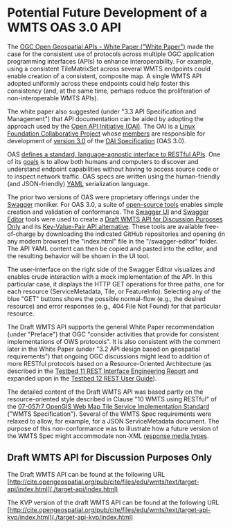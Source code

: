 # Potential Future Development of a WMTS OAS 3.0 API

The [OGC Open Geospatial APIs - White Paper (\"White
Paper\")](http://docs.opengeospatial.org/wp/16-019r4/16-019r4.html) made
the case for the consistent use of protocols across multiple OGC
application programming interfaces (APIs) to enhance interoperability.
For example, using a consistent TileMatrixSet across several WMTS
endpoints could enable creation of a consistent, composite map. A single
WMTS API adopted uniformly across these endpoints could help foster this
consistency (and, at the same time, perhaps reduce the proliferation of
non-interoperable WMTS APIs).

The white paper also suggested (under \"3.3 API Specification and
Management\") that API documentation can be aided by adopting the
approach used by the [Open API Initiative
(OAI)](https://www.openapis.org/). The OAI is a [Linux Foundation
Collaborative Project](https://www.linuxfoundation.org/projects/) whose
[members](https://www.openapis.org/membership/members) are responsible
for development of [version
3.0](https://github.com/OAI/OpenAPI-Specification/blob/master/versions/3.0.0.md)
of the [OAI Specification](https://github.com/OAI/OpenAPI-Specification)
(OAS 3.0).

OAS [defines a standard, language-agnostic interface to RESTful
APIs](https://github.com/OAI/OpenAPI-Specification/blob/OpenAPI.next/versions/3.0.0.md#introduction).
One of its [goals](https://www.openapis.org/specification/repo) is to
allow both humans and computers to discover and understand endpoint
capabilities without having to access source code or to inspect network
traffic. OAS specs are written using the human-friendly (and
JSON-friendly) [YAML](http://www.yaml.org/about.html) serialization
language.

The prior two versions of OAS were proprietary offerings under the
[Swagger](https://app.swaggerhub.com) moniker. For OAS 3.0, a suite of
[open-source tools](https://github.com/swagger-api) enables simple
creation and validation of conformance. The [Swagger
UI](https://github.com/swagger-api/swagger-ui) and [Swagger
Editor](https://github.com/swagger-api/swagger-editor) tools were used
to create a [Draft WMTS API for Discussion Purposes
Only](./target-api/index.html) and its [Key-Value-Pair API
alternative](./target-api-kvp/index.html). These tools are available
free-of-charge by downloading the indicated GitHub repositories and
opening (in any modern browser) the \"index.html\" file in the
\"/swagger-editor\" folder. The API YAML content can then be copied and
pasted into the editor, and the resulting behavior will be shown in the
UI tool.

The user-interface on the right side of the Swagger Editor visualizes
and enables crude interaction with a mock implementation of the API. In
this particular case, it displays the HTTP GET operations for three
paths, one for each resource (ServiceMetadata, Tile, or FeatureInfo).
Selecting any of the blue \"GET\" buttons shows the possible normal-flow
(e.g., the desired resource) and error responses (e.g., 404 File Not
Found) for that particular resource.

The Draft WMTS API supports the general White Paper recommendation
(under \"Preface\") that OGC \"consider activities that provide for
consistent implementations of OWS protocols\". It is also consistent
with the comment later in the White Paper (under \"3.2 API design based
on geospatial requirements\") that ongoing OGC discussions might lead to
addition of more RESTful protocols based on a Resource-Oriented
Architecture (as described in the [Testbed 11 REST Interface Engineering
Report](https://portal.opengeospatial.org/files/?artifact_id=64860) and
expanded upon in the [Testbed 12 REST User
Guide](http://docs.opengeospatial.org/guides/16-057r1.html)).

The detailed content of the Draft WMTS API was based partly on the
resource-oriented style described in Clause \"10 WMTS using RESTful\" of
the [07-057r7 OpenGIS Web Map Tile Service Implementation
Standard](http://www.opengeospatial.org/standards/wmts) ("WMTS
Specification"). Several of the WMTS Spec requirements were relaxed to
allow, for example, for a JSON ServiceMetadata document. The purpose of
this non-conformance was to illustrate how a future version of the WMTS
Spec might accommodate non-XML [response media
types](https://swagger.io/docs/specification/describing-responses/).

## Draft WMTS API for Discussion Purposes Only

The Draft WMTS API can be found at the following URL
[http://cite.opengeospatial.org/pub/cite/files/edu/wmts/text/target-api/index.html](./target-api/index.html)

The KVP version of the draft WMTS API can be found at the following URL
[http://cite.opengeospatial.org/pub/cite/files/edu/wmts/text/target-api-kvp/index.html](./target-api-kvp/index.html)
